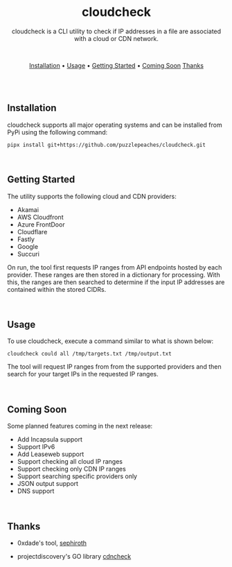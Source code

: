 <div align="center">

# cloudcheck 

cloudcheck is a CLI utility to check if IP addresses in a file are associated with a cloud or CDN network. 

<br>

[Installation](#installation) •
[Usage](#usage) •
[Getting Started](#getting-started) •
[Coming Soon](#coming-soon)
[Thanks](#thanks)

</div><br>


</div>
<br>

## Installation
cloudcheck supports all major operating systems and can be installed from PyPi using the following command:

```
pipx install git+https://github.com/puzzlepeaches/cloudcheck.git 
```
<br>

## Getting Started
The utility supports the following cloud and CDN providers:

* Akamai
* AWS Cloudfront
* Azure FrontDoor
* Cloudflare
* Fastly
* Google
* Succuri 

On run, the tool first requests IP ranges from API endpoints hosted by each provider. These ranges are then stored in a dictionary for processing. With this, the ranges are then searched to determine if the input IP addresses are contained within the stored CIDRs. 

<br>

## Usage
To use cloudcheck, execute a command similar to what is shown below:

```
cloudcheck could all /tmp/targets.txt /tmp/output.txt
```

The tool will request IP ranges from from the supported providers and then search for your target IPs in the requested IP ranges.


<br>

## Coming Soon
Some planned features coming in the next release:

* Add Incapsula support
* Support IPv6
* Add Leaseweb support
* Support checking all cloud IP ranges 
* Support checking only CDN IP ranges
* Support searching specific providers only
* JSON output support
* DNS support 

<br>

## Thanks

* 0xdade's tool, [sephiroth](https://github.com/0xdade/sephiroth)


* projectdiscovery's GO library [cdncheck](https://github.com/projectdiscovery/cdncheck)

